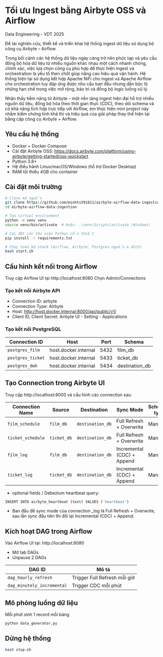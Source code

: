 # Tối ưu Ingest bằng Airbyte OSS và Airflow

Data Engineering - VDT 2025

Đề tài nghiên cứu, thiết kế và triển khai hệ thống ingest dữ liệu sử dụng bộ công cụ Airbyte – Airflow

Trong bối cảnh các hệ thống dữ liệu ngày càng trở nên phức tạp và yêu cầu đồng bộ hóa dữ liệu từ nhiều nguồn khác nhau một cách nhanh chóng, chính xác, việc lựa chọn công cụ phù hợp để thực hiện ingest và orchestration là yếu tố then chốt giúp nâng cao hiệu quả vận hành. Hệ thống hiện tại sử dụng kết hợp Apache NiFi cho ingest và Apache Airflow cho orchestration tuy đáp ứng được nhu cầu ban đầu nhưng dần bộc lộ những hạn chế trong việc mở rộng, bảo trì và đồng bộ logic luồng xử lý.

Nhận thấy tiềm năng từ Airbyte – một nền tảng ingest hiện đại hỗ trợ nhiều nguồn dữ liệu, đồng bộ hóa theo thời gian thực (CDC), theo dõi schema và có khả năng tích hợp trực tiếp với Airflow, em thực hiện mini project này nhằm kiểm chứng tính khả thi và hiệu quả của giải pháp thay thế hiện tại bằng cặp công cụ Airbyte + Airflow.

## Yêu cầu hệ thống

- Docker + Docker Compose
- Cài đặt Airbyte OSS: https://docs.airbyte.com/platform/using-airbyte/getting-started/oss-quickstart
- Python 3.8+
- Hệ điều hành Linux/macOS/Windows (hỗ trợ Docker Desktop)
- RAM tối thiểu 4GB cho container

## Cài đặt môi trường

```bash
# Clone mã nguồn
git clone https://github.com/minhtu391811/airbyte-airflow-data-ingestion.git
cd airbyte-airflow-data-ingestion

# Tạo virtual environment
python -m venv venv
source venv/bin/activate  # Hoặc: .\venv\Scripts\activate (Windows)

# Cài đặt các thư viện Python cần thiết
pip install -r requirements.txt

# Chạy toàn bộ stack (Airflow, Airbyte, Postgres nguồn & đích)
bash start.sh
```

## Cấu hình kết nối trong Airflow

Truy cập Airflow UI tại http://localhost:8080
Chọn Admin/Connections

### Tạo kết nối Airbyte API

- Connection ID: airbyte
- Connection Type: Airbyte
- Host: http://host.docker.internal:8000/api/public/v1/
- Client ID, Client Secret: Airbyte UI - Setting - Applications

### Tạo kết nối PostgreSQL

| Connection ID    | Host                  | Port | Schema       |
|------------------|-----------------------|------|--------------|
| `postgres_film`  | host.docker.internal  | 5432 | film_db      |
| `postgres_ticket`| host.docker.internal  | 5433 | ticket_db    |
| `postgres_dwh`   | host.docker.internal  | 5434 | destination_db |

## Tạo Connection trong Airbyte UI

Truy cập http://localhost:8000 và cấu hình các connection sau:

| Connection Name  | Source     | Destination | Sync Mode                      | Schedule type  |
|------------------|------------|-------------|--------------------------------|--------|
| `film_schedule`  | `film_db`  | `destination_db`       | Full Refresh + Overwrite       | Manual |
| `ticket_schedule`| `ticket_db`| `destination_db`       | Full Refresh + Overwrite       | Manual |
| `film_log`       | `film_db`  | `destination_db`       | Incremental (CDC) + Append     | Manual |
| `ticket_log`     | `ticket_db`| `destination_db`       | Incremental (CDC) + Append     | Manual |

- optional fields / Debezium heartbeat query: 
```bash
INSERT INTO airbyte_heartbeat (text) VALUES ('heartbeat')
```

- Ban đầu để sync mode của connection _log là Full Refresh + Overwrite, sau lần sync đầu tiên thì đổi lại Incremental (CDC) + Append.

## Kích hoạt DAG trong Airflow

Vào Airflow UI tại: http://localhost:8080
- Mở tab DAGs
- Unpause 2 DAGs

| DAG ID                   | Mô tả                           |
|--------------------------|----------------------------------|
| `dag_hourly_refresh`     | Trigger Full Refresh mỗi giờ     |
| `dag_minutely_incremental` | Trigger CDC mỗi phút             |

## Mô phỏng luồng dữ liệu

Mỗi phút sinh 1 record mỗi bảng

```bash
python data_generator.py
```

## Dừng hệ thống

```bash
bash stop.sh
```